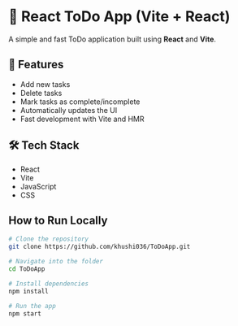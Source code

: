 # 📝 React ToDo App (Vite + React)

A simple and fast ToDo application built using **React** and **Vite**.

## 🚀 Features

- Add new tasks
- Delete tasks
- Mark tasks as complete/incomplete
- Automatically updates the UI
- Fast development with Vite and HMR

## 🛠️ Tech Stack

- React
- Vite
- JavaScript
- CSS


## How to Run Locally

```bash
# Clone the repository
git clone https://github.com/khushi036/ToDoApp.git

# Navigate into the folder
cd ToDoApp

# Install dependencies
npm install

# Run the app
npm start
